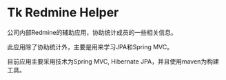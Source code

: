 Tk Redmine Helper
===

公司内部Redmine的辅助应用，协助统计成员的一些相关信息。

此应用除了协助统计外，主要是用来学习JPA和Spring MVC。

目前应用主要采用技术为Spring MVC, Hibernate JPA，并且使用maven为构建工具。
